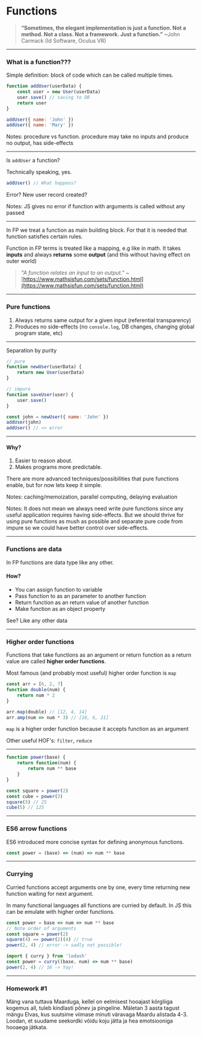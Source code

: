 # Functions

> **“Sometimes, the elegant implementation is just a function. Not a method. Not a class. Not a framework. Just a function.”**  ~John Carmack (Id Software, Oculus VR)
---
### What is a function???

Simple definition: block of code which can be called multiple times.
```javascript
function addUser(userData) {
	const user = new User(userData)
	user.save() // saving to DB
	return user
} 

addUser({ name: 'John' })
addUser({ name: 'Mary' })
```
Notes: procedure vs function. procedure may take no inputs and produce no output, has side-effects

---
Is `addUser` a function?

Technically speaking, yes.

```javascript
addUser() // What happens?
```
Error? New user record created?

Notes: JS gives no error if function with arguments is called without any passed

---
In FP we treat a function as main building block. For that it is needed that function satisfies certain rules.

Function in FP terms is treated like a mapping, e.g like in math.
It takes **inputs** and always **returns** some **output** (and this without having effect on outer world)

> *"A function relates an input to an output."* ~[https://www.mathsisfun.com/sets/function.html](https://www.mathsisfun.com/sets/function.html)

---
### Pure functions
1. Always returns same output for a given input (referential transparency)
2. Produces no side-effects (no `console.log`, DB changes, changing global program state, etc)

---
Separation by purity
```javascript
// pure
function newUser(userData) {
	return new User(userData)
}

// impure
function saveUser(user) {
	user.save()
}

const john = newUser({ name: 'John' })
addUser(john)
addUser() // => error
```
---
#### Why?
1. Easier to reason about.
2. Makes programs more predictable.

There are more advanced techniques/possibilities that pure functions enable, but for now lets keep it simple.

Notes: caching/memoization, parallel computing, delaying evaluation

Notes: It does not mean we always need write pure functions since any useful application requires having side-effects. But we should thrive for using pure functions as mush as possible and separate pure code from impure so we could have better control over side-effects.

---
### Functions are data
In FP functions are data type like any other.

#### How?

* You can assign function to variable
* Pass function to as an parameter to another function
* Return function as an return value of another function
* Make function as an object property

See? Like any other data

---
### Higher order functions

Functions that take functions as an argument or return function as a return value are called **higher order functions**.

Most famous (and probably most useful) higher order function is `map`
```javascript
const arr = [6, 2, 7]
function double(num) {
	return num * 2
}

arr.map(double) // [12, 4, 14]
arr.amp(num => num * 3) // [18, 6, 21]
```
`map` is a higher order function because it accepts function as an argument

Other useful HOF's: `filter`, `reduce`

---
```javascript
function power(base) {
	return function(num) {
		return num ** base
	}
}

const square = power(2)
const cube = power(3)
square(5) // 25
cube(5) // 125
```
---
### ES6 arrow functions
ES6 introduced more concise syntax for defining anonymous functions.
```javascript
const power = (base) => (num) => num ** base
```
---

### Currying
Curried functions accept arguments one by one, every time returning new function waiting for next argument.

In many functional languages all functions are curried by default. 
In JS this can be emulate with higher order functions.
```javascript
const power = base => num => num ** base
// Note order of arguments
const square = power(2)
square(4) == power(2)(4) // true
power(2, 4) // error -> sadly not possible!

import { curry } from 'lodash'
const power = curry((base, num) => num ** base)
power(2, 4) // 16 -> Yay!
```
---
### Homework #1

Mäng vana tuttava Maarduga, kellel on eelmisest hooajast kõrgliiga kogemus all, tuleb kindlasti põnev ja pingeline. Mäletan 3 aasta tagust mängu Elvas, kus suutsime viimase minuti väravaga Maardu alistada 4-3. Loodan, et suudame seekordki võidu koju jätta ja hea emotsiooniga hooaega jätkata.
<!--stackedit_data:
eyJoaXN0b3J5IjpbNjgyNDA4NjExLDE5NzI2Njg3MzksLTE4Mz
Y4NjE1NTksMTM5ODQ2NzEyMSwtMTIwNDU0MDU2NCwxOTAxMTU3
NjIxXX0=
-->